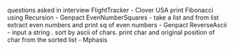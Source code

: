 questions asked in interview
FlightTracker - Clover USA
print Fibonacci using Recursion - Genpact
EvenNumberSquares - take a list and from list extract even numbers and print sq of even numbers - Genpact
ReverseAscii - input a string . sort by ascii of chars. 
    print char and original position of char from the sorted list - Mphasis
